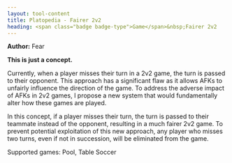 ```yaml
---
layout: tool-content
title: Platopedia - Fairer 2v2
heading: <span class="badge badge-type">Game</span>&nbsp;Fairer 2v2
---
```


<div class="linebreak"></div>

**Author:** Fear

**This is just a concept.**

Currently, when a player misses their turn in a 2v2 game, the turn is passed to their opponent. This approach has a significant flaw as it allows AFKs to unfairly influence the direction of the game. To address the adverse impact of AFKs in 2v2 games, I propose a new system that would fundamentally alter how these games are played. 

In this concept, if a player misses their turn, the turn is passed to their teammate instead of the opponent, resulting in a much fairer 2v2 game. To prevent potential exploitation of this new approach, any player who misses two turns, even if not in succession, will be eliminated from the game.

Supported games: Pool, Table Soccer

<div class="linebreak"></div>

<div class="content-image" data-url="/docs/assets/images/concepts/fairer2v2.png" data-width="600px" data-label=""></div>

<div class="linebreak"></div>
